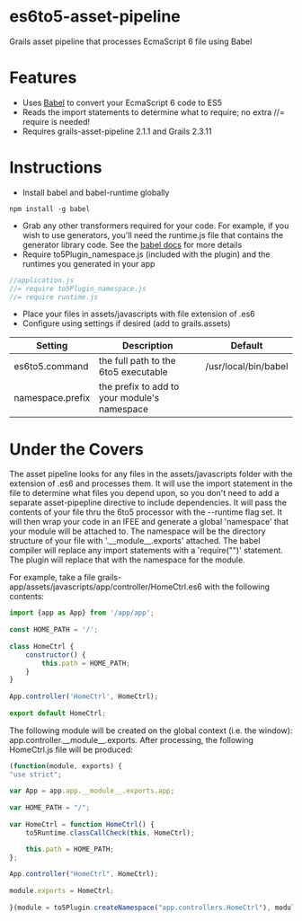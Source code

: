 # es6to5-asset-pipeline
Grails asset pipeline that processes EcmaScript 6 file using Babel

# Features
- Uses [Babel](https://babeljs.io) to convert your EcmaScript 6 code to ES5
- Reads the import statements to determine what to require; no extra //= require is needed!
- Requires grails-asset-pipeline 2.1.1 and Grails 2.3.11

# Instructions
- Install babel and babel-runtime globally
```
npm install -g babel
```
- Grab any other transformers required for your code.  For example, if you wish to use generators, you'll need the
runtime.js file that contains the generator library code.  See the [babel docs](https://babeljs.io/docs/usage/transformers/)
for more details
- Require to5Plugin_namespace.js (included with the plugin) and the runtimes you generated in your app
```javascript
//application.js
//= require to5Plugin_namespace.js
//= require runtime.js
```
- Place your files in assets/javascripts with file extension of .es6
- Configure using settings if desired (add to grails.assets)

| Setting          | Description                                  | Default |
| -------          | -----------                                  | ------- |
| es6to5.command   | the full path to the 6to5 executable         | /usr/local/bin/babel |
| namespace.prefix | the prefix to add to your module's namespace | |

# Under the Covers
The asset pipeline looks for any files in the assets/javascripts folder with the extension of .es6 and processes them. 
It will use the import statement in the file to determine what files you depend upon, so you don't need to add
a separate asset-pipepline directive to include dependencies.  It will pass the contents of your file thru the
6to5 processor with the --runtime flag set.  It will then wrap your code in an IFEE and generate a global 'namespace' 
that your module will be attached to.  The namespace will be the directory structure of your file with '.\_\_module\_\_.exports' 
attached.  The babel compiler will replace any import statements with a 'require("<module>")' statement.  The 
plugin will replace that with the namespace for the module.
 
For example, take a file grails-app/assets/javascripts/app/controller/HomeCtrl.es6 with the following contents:
```javascript
import {app as App} from '/app/app';
 
const HOME_PATH = '/';
 
class HomeCtrl {
    constructor() {
        this.path = HOME_PATH;
    }
}
 
App.controller('HomeCtrl', HomeCtrl);
  
export default HomeCtrl;
```
The following module will be created on the global context (i.e. the window): app.controller.\_\_module\_\_.exports.  After 
processing, the following HomeCtrl.js file will be produced:
```javascript
(function(module, exports) {
"use strict";
 
var App = app.app.__module__.exports.app;
 
var HOME_PATH = "/";
 
var HomeCtrl = function HomeCtrl() {
    to5Runtime.classCallCheck(this, HomeCtrl);

    this.path = HOME_PATH;
};
 
App.controller("HomeCtrl", HomeCtrl);
  
module.exports = HomeCtrl;
 
}(module = to5Plugin.createNamespace("app.controllers.HomeCtrl"), module.exports));
```
